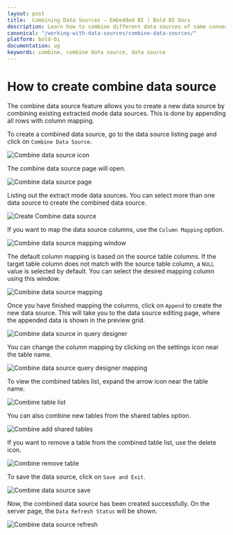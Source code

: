 ```yaml
---
layout: post
title:  Combining Data Sources – Embedded BI | Bold BI Docs
description: Learn how to combine different data sources of same connector type and connect to dashboard in Bold BI Embedded. 
canonical: "/working-with-data-sources/combine-data-sources/"
platform: bold-bi
documentation: ug
keywords: combine, combine data source, data source
---
```


# How to create combine data source

The combine data source feature allows you to create a new data source by combining existing extracted mode data sources. This is done by appending all rows with column mapping.

To create a combined data source, go to the data source listing page and click on `Combine Data Source`.

![Combine data source icon](/static/assets/working-with-datasource/combine-ds-and-isolation-code/images/combine-ds-icon.png)

The combine data source page will open.

![Combine data source page](/static/assets/working-with-datasource/combine-ds-and-isolation-code/images/combine-ds-page.png)

Listing out the extract mode data sources. You can select more than one data source to create the combined data source.

![Create Combine data source](/static/assets/working-with-datasource/combine-ds-and-isolation-code/images/create-combine-ds.png)

If you want to map the data source columns, use the `Column Mapping` option.

![Combine data source mapping window](/static/assets/working-with-datasource/combine-ds-and-isolation-code/images/combine-ds-column-mapping.png)

The default column mapping is based on the source table columns. If the target table column does not match with the source table column, a `NULL` value is selected by default. You can select the desired mapping column using this window.

![Combine data source mapping](/static/assets/working-with-datasource/combine-ds-and-isolation-code/images/combine-ds-mapping.png)

Once you have finished mapping the columns, click on `Append` to create the new data source. This will take you to the data source editing page, where the appended data is shown in the preview grid.

![Combine data source in query designer](/static/assets/working-with-datasource/combine-ds-and-isolation-code/images/combine-ds-query-designer.png)

You can change the column mapping by clicking on the settings icon near the table name.

![Combine data source query designer mapping](/static/assets/working-with-datasource/combine-ds-and-isolation-code/images/combine-ds-mapping-in-query-designer.png)

To view the combined tables list, expand the arrow icon near the table name.

![Combine table list](/static/assets/working-with-datasource/combine-ds-and-isolation-code/images/combine-table-list.png)

You can also combine new tables from the shared tables option.

![Combine add shared tables](/static/assets/working-with-datasource/combine-ds-and-isolation-code/images/combine-ds-shared-tables.png)

If you want to remove a table from the combined table list, use the delete icon.

![Combine remove table](/static/assets/working-with-datasource/combine-ds-and-isolation-code/images/combine-remove-table.png)

To save the data source, click on `Save and Exit`.

![Combine data source save](/static/assets/working-with-datasource/combine-ds-and-isolation-code/images/combine-ds-save.png)

Now, the combined data source has been created successfully. On the server page, the `Data Refresh Status` will be shown.

![Combine data source refresh](/static/assets/working-with-datasource/combine-ds-and-isolation-code/images/combine-ds-refresh-status.png)